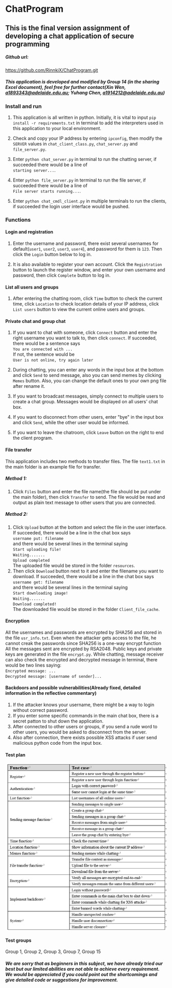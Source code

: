 # ChatProgram

## This is the final version assignment of developing a chat application of secure programming

##### Github url:  
https://github.com/RinnkiX/ChatProgram.git

##### This application is developed and modified by Group 14 (in the sharing Excel document), feel free for further contact(Xin Wen, a1893343@adelaide.edu.au; Yuhang Chen, a1914212@adelaide.edu.au)

### Install and run

1. This application is all written in python. Initially, it is vital to input `pip install -r requirements.txt`  in terminal to add the  interpreters used in this application to your local environment.

2. Check and copy your IP address by entering `ipconfig`, then modify the `SERVER` values in `chat_client_class.py`, `chat_server.py` and `file_server.py`.

3. Enter `python chat_server.py` in terminal to run the chatting server, if succeeded there would be a line of   
`starting server...`.

4. Enter `python file_server.py` in terminal to run the file server, if succeeded there would be a line of   
`File server starts running...`.  

5. Enter `python chat_cmdl_client.py` in multiple terminals to run the clients, if succeeded the login user interface would be pushed.

### Functions

#### Login and registration

1. Enter the username and password, there exist several usernames for default(`user1`, `user2`, `user3`, `user4`), and password for them is `123`. Then click the `Login` button below to log in.

2. It is also available to register your own account. Click the `Registration` button to launch the register window, and enter your own username and password, then click `Complete` button to log in.

#### List all users and groups

1. After entering the chatting room, click `Time` button to check the current time, click `Location` to check location details of your IP address, click `List users` button to view the current online users and groups.

#### Private chat and group chat

1. If you want to chat with someone, click `Connect` button and enter the right username you want to talk to, then click `connect`. If succeeded, there would be a sentence says  
`You are connected with ...`  
If not, the sentence would be  
`User is not online, try again later`

2. During chatting, you can enter any words in the input box at the bottom and click `Send` to send message, also you can send memes by clicking `Memes` button. Also, you can change the default ones to your own png file after rename it.

3. If you want to broadcast messages, simply connect to multiple users to create a chat group. Messages would be displayed on all users' chat box.

4. If you want to disconnect from other users, enter "bye" in the input box and click `Send`, while the other user would be informed.

5. If you want to leave the chatroom, click `Leave` button on the right to end the client program.

#### File transfer

This application includes two methods to transfer files. The file `text1.txt` in the main folder is an example file for transfer.  
  
##### Method 1:  
1. Click `Files` button and enter the file name(the file should be put under the main folder), then click `Transfer` to send. The file would be read and output as plain text message to other users that you are connected.
  
##### Method 2:    
1. Click `Upload` button at the bottom and select the file in the user interface. If succeeded, there would be a line in the chat box says  
`username put: filename`  
and there would be several lines in the terminal saying  
`Start uploading file!`  
`Waiting.......`  
`Upload completed`  
The uploaded file would be stored in the folder `resources`.  
2. Then click `Download` button next to it and enter the filename you want to download. If succeeded, there would be a line in the chat box says  
`username get: filename`  
and there would be several lines in the terminal saying  
`Start downloading image!`    
`Waiting.......`    
`Download completed!`      
The downloaded file would be stored in the folder `Client_file_cache`.

#### Encryption

All the usernames and passwords are encrypted by SHA256 and stored in the file `usr_info.txt`. Even when the attacker gets access to the file, he cannot creak the passwords since SHA256 is a one-way encrypt function
All the messages sent are encrypted by RSA2048. Public keys and private keys are generated in the file `encrypt.py`.
While chatting, message receiver can also check the encrypted and decrypted message in terminal, there would be two lines saying:  
`Encrypted message: ...`  
`Decrypted message: [username of sender]...`

#### Backdoors and possible vulnerabilities(Already fixed, detailed information in the reflective commentary)

1. If the attacker knows your username, there might be a way to login without correct password.
2. If you enter some specific commands in the main chat box, there is a secret patton to shut down the application.
3. After connected to other users or groups, if you send a rude word to other users, you would be asked to disconnect from the server.
4. Also after connection, there exists possible XSS attacks if user send malicious python code from the input box.

#### Test plan
![Testplan.png](Testplan.png)

#### Test groups
Group 1, Group 2, Group 3, Group 7, Group 15

##### We are sorry that as beginners in this subject, we have already tried our best but our limited abilities are not able to achieve every requirement. We would be appreciated if you could point out the shortcomings and give detailed code or suggestions for improvement.

